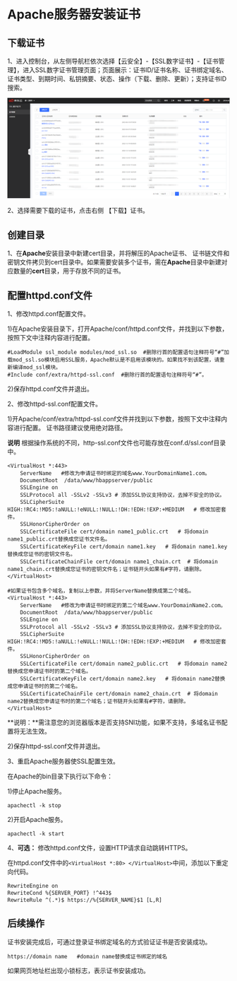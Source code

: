# Apache服务器安装证书

## **下载证书**

1、进入控制台，从左侧导航栏依次选择【云安全】-【SSL数字证书】-【证书管理】，进入SSL数字证书管理页面；页面展示：证书ID/证书名称、证书绑定域名、证书类型、到期时间、私钥摘要、状态、操作（下载、删除、更新）；支持证书ID搜索。

![证书列表页面](/image/SSL-Certification/证书列表页面.png)

2、选择需要下载的证书，点击右侧 【下载】证书。

## 创建目录

1、在**Apache**安装目录中新建cert目录，并将解压的Apache证书、 证书链文件和密钥文件拷贝到cert目录中。如果需要安装多个证书，需在**Apache**目录中新建对应数量的**cert**目录，用于存放不同的证书。

##  配置httpd.conf文件

1、修改httpd.conf配置文件。

1)在Apache安装目录下，打开Apache/conf/httpd.conf文件，并找到以下参数，按照下文中注释内容进行配置。

```
#LoadModule ssl_module modules/mod_ssl.so  #删除行首的配置语句注释符号“#”加载mod_ssl.so模块启用SSL服务，Apache默认是不启用该模块的。如果找不到该配置，请重新编译mod_ssl模块。
#Include conf/extra/httpd-ssl.conf  #删除行首的配置语句注释符号“#”。                 
```

2)保存httpd.conf文件并退出。

2、修改httpd-ssl.conf配置文件。

1)开Apache/conf/extra/httpd-ssl.conf文件并找到以下参数，按照下文中注释内容进行配置。 证书路径建议使用绝对路径。

**说明** 根据操作系统的不同，http-ssl.conf文件也可能存放在conf.d/ssl.conf目录中。

```
<VirtualHost *:443>     
    ServerName   #修改为申请证书时绑定的域名www.YourDomainName1.com。                    
    DocumentRoot  /data/www/hbappserver/public          
    SSLEngine on   
    SSLProtocol all -SSLv2 -SSLv3 # 添加SSL协议支持协议，去掉不安全的协议。
    SSLCipherSuite HIGH:!RC4:!MD5:!aNULL:!eNULL:!NULL:!DH:!EDH:!EXP:+MEDIUM   # 修改加密套件。
    SSLHonorCipherOrder on
    SSLCertificateFile cert/domain name1_public.crt   # 将domain name1_public.crt替换成您证书文件名。
    SSLCertificateKeyFile cert/domain name1.key   # 将domain name1.key替换成您证书的密钥文件名。
    SSLCertificateChainFile cert/domain name1_chain.crt  # 将domain name1_chain.crt替换成您证书的密钥文件名；证书链开头如果有#字符，请删除。
</VirtualHost>
 
#如果证书包含多个域名，复制以上参数，并将ServerName替换成第二个域名。 
<VirtualHost *:443>     
    ServerName   #修改为申请证书时绑定的第二个域名www.YourDomainName2.com。                    
    DocumentRoot  /data/www/hbappserver/public          
    SSLEngine on   
    SSLProtocol all -SSLv2 -SSLv3 # 添加SSL协议支持协议，去掉不安全的协议。
    SSLCipherSuite HIGH:!RC4:!MD5:!aNULL:!eNULL:!NULL:!DH:!EDH:!EXP:+MEDIUM   # 修改加密套件。
    SSLHonorCipherOrder on
    SSLCertificateFile cert/domain name2_public.crt   # 将domain name2替换成您申请证书时的第二个域名。
    SSLCertificateKeyFile cert/domain name2.key   # 将domain name2替换成您申请证书时的第二个域名。
    SSLCertificateChainFile cert/domain name2_chain.crt  # 将domain name2替换成您申请证书时的第二个域名；证书链开头如果有#字符，请删除。
</VirtualHost>
```

**说明：**需注意您的浏览器版本是否支持SNI功能，如果不支持，多域名证书配置将无法生效。

2)保存httpd-ssl.conf文件并退出。

3、重启Apache服务器使SSL配置生效。

在Apache的bin目录下执行以下命令：

1)停止Apache服务。

```
apachectl -k stop
```

2)开启Apache服务。

```
apachectl -k start
```

4、**可选：** 修改httpd.conf文件，设置HTTP请求自动跳转HTTPS。

在httpd.conf文件中的`<VirtualHost *:80> </VirtualHost>`中间，添加以下重定向代码。

```
RewriteEngine on
RewriteCond %{SERVER_PORT} !^443$
RewriteRule ^(.*)$ https://%{SERVER_NAME}$1 [L,R]
```

## 后续操作

证书安装完成后，可通过登录证书绑定域名的方式验证证书是否安装成功。

```
https://domain name   #domain name替换成证书绑定的域名
```

如果网页地址栏出现小锁标志，表示证书安装成功。

